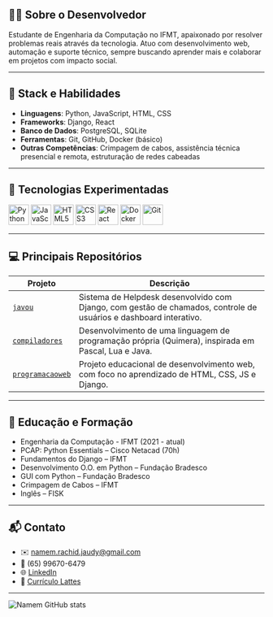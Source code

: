 
## 👨‍💻 Sobre o Desenvolvedor

Estudante de Engenharia da Computação no IFMT, apaixonado por resolver problemas reais através da tecnologia. Atuo com desenvolvimento web, automação e suporte técnico, sempre buscando aprender mais e colaborar em projetos com impacto social.

---

## 🧰 Stack e Habilidades

- **Linguagens**: Python, JavaScript, HTML, CSS
- **Frameworks**: Django, React
- **Banco de Dados**: PostgreSQL, SQLite
- **Ferramentas**: Git, GitHub, Docker (básico)
- **Outras Competências**: Crimpagem de cabos, assistência técnica presencial e remota, estruturação de redes cabeadas

---

## 🧪 Tecnologias Experimentadas

<p align="left">
  <img src="https://cdn.jsdelivr.net/gh/devicons/devicon/icons/python/python-original.svg" width="40" alt="Python"/>
  <img src="https://cdn.jsdelivr.net/gh/devicons/devicon/icons/javascript/javascript-original.svg" width="40" alt="JavaScript"/>
  <img src="https://cdn.jsdelivr.net/gh/devicons/devicon/icons/html5/html5-original.svg" width="40" alt="HTML5"/>
  <img src="https://cdn.jsdelivr.net/gh/devicons/devicon/icons/css3/css3-original.svg" width="40" alt="CSS3"/>
  <img src="https://cdn.jsdelivr.net/gh/devicons/devicon/icons/react/react-original.svg" width="40" alt="React"/>
  <img src="https://cdn.jsdelivr.net/gh/devicons/devicon/icons/docker/docker-original.svg" width="40" alt="Docker"/>
  <img src="https://cdn.jsdelivr.net/gh/devicons/devicon/icons/git/git-original.svg" width="40" alt="Git"/>
</p>

---

## 💻 Principais Repositórios

| Projeto | Descrição |
|--------|-----------|
| [`javou`](https://github.com/Namem/javou) | Sistema de Helpdesk desenvolvido com Django, com gestão de chamados, controle de usuários e dashboard interativo. |
| [`compiladores`](https://github.com/Namem/compiladores) | Desenvolvimento de uma linguagem de programação própria (Quimera), inspirada em Pascal, Lua e Java. |
| [`programacaoweb`](https://github.com/Namem/programacaoweb) | Projeto educacional de desenvolvimento web, com foco no aprendizado de HTML, CSS, JS e Django. |

---

## 🏫 Educação e Formação

- Engenharia da Computação - IFMT (2021 - atual)
- PCAP: Python Essentials – Cisco Netacad (70h)
- Fundamentos do Django – IFMT
- Desenvolvimento O.O. em Python – Fundação Bradesco
- GUI com Python – Fundação Bradesco
- Crimpagem de Cabos – IFMT
- Inglês – FISK

---

## 📬 Contato

- ✉️ namem.rachid.jaudy@gmail.com
- 📱 (65) 99670-6479
- 🌐 [LinkedIn](https://www.linkedin.com/in/namem-rachid-jaudy-616138124)
- 🔬 [Currículo Lattes](http://lattes.cnpq.br/6385581109833787)

---

![Namem GitHub stats](https://github-readme-stats.vercel.app/api?username=Namem&show_icons=true&theme=tokyonight)
